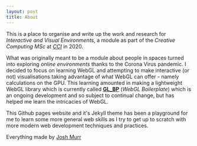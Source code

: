 ```yaml
---
layout: post
title: About
---
```

This is a place to organise and write up the work and research for _Interactive and Visual Environments_, a module as part of the _Creative Computing MSc_ at [_CCI_](https://www.arts.ac.uk/creative-computing-institute) in 2020.

What was originally meant to be a module about people in spaces turned into exploring _online environments_ thanks to the Corona Virus pandemic. I decided to focus on learning WebGL and attempting to make interactive (or not) visualisations taking advantage of what WebGL can offer - namely calculations on the GPU. This learning amounted in making a lightweight WebGL library which is currently called [__GL_BP__](https://github.com/joshmurr/webgl_boilerplate) (_WebGL Boilerplate_) which is an ongoing development and so subject to continual change, but has helped me learn the intricacies of WebGL.

This Github pages website and it's Jekyll theme has been a playground for me to learn some more general web skills as I try to get up to scratch with more modern web development techniques and practices.

Everything made by [Josh Murr](https://joshmur.github.io/)
